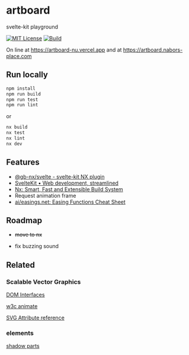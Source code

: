 # artboard

svelte-kit playground

[![MIT License](https://img.shields.io/badge/License-MIT-green.svg)](https://choosealicense.com/licenses/mit/)
[![Build](https://github.com/GaryB432/artboard/actions/workflows/ci.yml/badge.svg)](https://github.com/GaryB432/artboard/actions/workflows/ci.yml)

On line at https://artboard-nu.vercel.app and at https://artboard.nabors-place.com 

## Run locally

```bash
npm install
npm run build
npm run test
npm run lint
```

or

```bash
nx build
nx test
nx lint
nx dev
```

## Features

- [@gb-nx/svelte - svelte-kit NX plugin](https://www.npmjs.com/package/@gb-nx/svelte)
- [SvelteKit • Web development, streamlined](https://kit.svelte.dev/)
- [Nx: Smart, Fast and Extensible Build System](https://nx.dev/)
- Request animation frame
- [ai/easings.net: Easing Functions Cheat Sheet](https://github.com/ai/easings.net)

## Roadmap

- ~~move to nx~~

- fix buzzing sound

## Related

### Scalable Vector Graphics

[DOM Interfaces](https://www.w3.org/TR/SVG11/animate.html#DOMInterfaces)

[w3c animate](https://www.w3.org/TR/SVG11/animate.html)

[SVG Attribute reference](https://developer.mozilla.org/en-US/docs/Web/SVG/Attribute)

### elements

[shadow parts](https://css-tricks.com/styling-in-the-shadow-dom-with-css-shadow-parts/)
